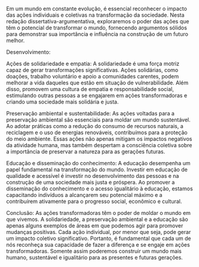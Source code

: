 Em um mundo em constante evolução, é essencial reconhecer o impacto das ações individuais e coletivas na transformação da sociedade. Nesta redação dissertativa-argumentativa, exploraremos o poder das ações que têm o potencial de transformar o mundo, fornecendo argumentos sólidos para demonstrar sua importância e influência na construção de um futuro melhor.

Desenvolvimento:

Ações de solidariedade e empatia:
A solidariedade é uma força motriz capaz de gerar transformações significativas. Ações solidárias, como doações, trabalho voluntário e apoio a comunidades carentes, podem melhorar a vida daqueles que estão em situação de vulnerabilidade. Além disso, promovem uma cultura de empatia e responsabilidade social, estimulando outras pessoas a se engajarem em ações transformadoras e criando uma sociedade mais solidária e justa.

Preservação ambiental e sustentabilidade:
As ações voltadas para a preservação ambiental são essenciais para moldar um mundo sustentável. Ao adotar práticas como a redução do consumo de recursos naturais, a reciclagem e o uso de energias renováveis, contribuímos para a proteção do meio ambiente. Essas ações não apenas mitigam os impactos negativos da atividade humana, mas também despertam a consciência coletiva sobre a importância de preservar a natureza para as gerações futuras.

Educação e disseminação do conhecimento:
A educação desempenha um papel fundamental na transformação do mundo. Investir em educação de qualidade e acessível é investir no desenvolvimento das pessoas e na construção de uma sociedade mais justa e próspera. Ao promover a disseminação do conhecimento e o acesso igualitário à educação, estamos capacitando indivíduos a alcançarem seu potencial máximo e a contribuírem ativamente para o progresso social, econômico e cultural.

Conclusão:
As ações transformadoras têm o poder de moldar o mundo em que vivemos. A solidariedade, a preservação ambiental e a educação são apenas alguns exemplos de áreas em que podemos agir para promover mudanças positivas. Cada ação individual, por menor que seja, pode gerar um impacto coletivo significativo. Portanto, é fundamental que cada um de nós reconheça sua capacidade de fazer a diferença e se engaje em ações transformadoras. Somente assim poderemos construir um mundo mais humano, sustentável e igualitário para as presentes e futuras gerações.





